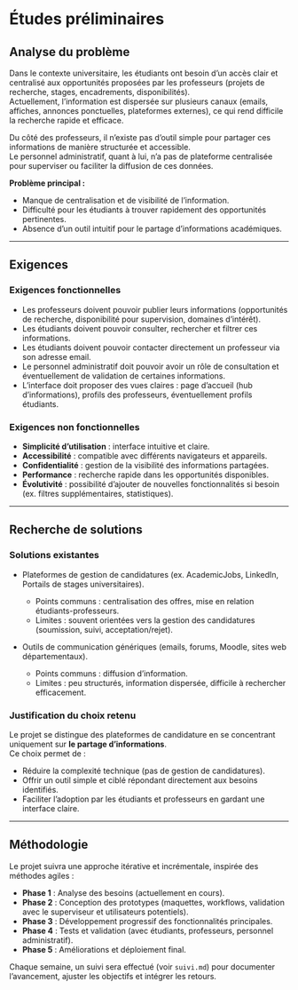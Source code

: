 # Études préliminaires

## Analyse du problème

Dans le contexte universitaire, les étudiants ont besoin d’un accès clair et centralisé aux opportunités proposées par les professeurs (projets de recherche, stages, encadrements, disponibilités).  
Actuellement, l’information est dispersée sur plusieurs canaux (emails, affiches, annonces ponctuelles, plateformes externes), ce qui rend difficile la recherche rapide et efficace.  

Du côté des professeurs, il n’existe pas d’outil simple pour partager ces informations de manière structurée et accessible.  
Le personnel administratif, quant à lui, n’a pas de plateforme centralisée pour superviser ou faciliter la diffusion de ces données.

**Problème principal :**  
- Manque de centralisation et de visibilité de l’information.  
- Difficulté pour les étudiants à trouver rapidement des opportunités pertinentes.  
- Absence d’un outil intuitif pour le partage d’informations académiques.  

---

## Exigences

### Exigences fonctionnelles
- Les professeurs doivent pouvoir publier leurs informations (opportunités de recherche, disponibilité pour supervision, domaines d’intérêt).  
- Les étudiants doivent pouvoir consulter, rechercher et filtrer ces informations.  
- Les étudiants doivent pouvoir contacter directement un professeur via son adresse email.  
- Le personnel administratif doit pouvoir avoir un rôle de consultation et éventuellement de validation de certaines informations.  
- L’interface doit proposer des vues claires : page d’accueil (hub d’informations), profils des professeurs, éventuellement profils étudiants.  

### Exigences non fonctionnelles
- **Simplicité d’utilisation** : interface intuitive et claire.  
- **Accessibilité** : compatible avec différents navigateurs et appareils.  
- **Confidentialité** : gestion de la visibilité des informations partagées.  
- **Performance** : recherche rapide dans les opportunités disponibles.  
- **Évolutivité** : possibilité d’ajouter de nouvelles fonctionnalités si besoin (ex. filtres supplémentaires, statistiques).  

---

## Recherche de solutions

### Solutions existantes
- Plateformes de gestion de candidatures (ex. AcademicJobs, LinkedIn, Portails de stages universitaires).  
    - Points communs : centralisation des offres, mise en relation étudiants-professeurs.  
    - Limites : souvent orientées vers la gestion des candidatures (soumission, suivi, acceptation/rejet).  

- Outils de communication génériques (emails, forums, Moodle, sites web départementaux).  
    - Points communs : diffusion d’information.  
    - Limites : peu structurés, information dispersée, difficile à rechercher efficacement.  

### Justification du choix retenu
Le projet se distingue des plateformes de candidature en se concentrant uniquement sur **le partage d’informations**.  
Ce choix permet de :  
- Réduire la complexité technique (pas de gestion de candidatures).  
- Offrir un outil simple et ciblé répondant directement aux besoins identifiés.  
- Faciliter l’adoption par les étudiants et professeurs en gardant une interface claire.  

---

## Méthodologie

Le projet suivra une approche itérative et incrémentale, inspirée des méthodes agiles :  
- **Phase 1** : Analyse des besoins (actuellement en cours).  
- **Phase 2** : Conception des prototypes (maquettes, workflows, validation avec le superviseur et utilisateurs potentiels).  
- **Phase 3** : Développement progressif des fonctionnalités principales.  
- **Phase 4** : Tests et validation (avec étudiants, professeurs, personnel administratif).  
- **Phase 5** : Améliorations et déploiement final.  

Chaque semaine, un suivi sera effectué (voir `suivi.md`) pour documenter l’avancement, ajuster les objectifs et intégrer les retours.
